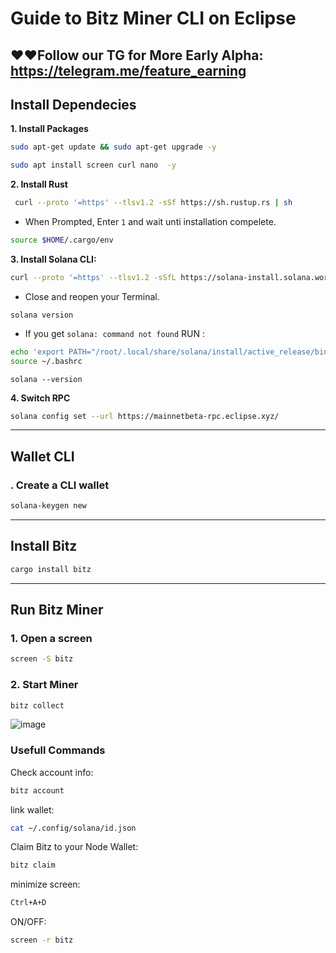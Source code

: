 # Guide to Bitz Miner CLI on Eclipse

**❤️❤️Follow our TG for More Early Alpha: https://telegram.me/feature_earning**
---

## Install Dependecies
**1. Install Packages**
```bash
sudo apt-get update && sudo apt-get upgrade -y

sudo apt install screen curl nano  -y
```
**2. Install Rust**
```bash
 curl --proto '=https' --tlsv1.2 -sSf https://sh.rustup.rs | sh
```
* When Prompted, Enter `1` and wait unti installation compelete.
```bash
source $HOME/.cargo/env
```
**3. Install Solana CLI:**
```bash
curl --proto '=https' --tlsv1.2 -sSfL https://solana-install.solana.workers.dev | bash
```
* Close and reopen your Terminal.
```
solana version
```
* If you get `solana: command not found` RUN :
```bash
echo 'export PATH="/root/.local/share/solana/install/active_release/bin:$PATH"' >> ~/.bashrc
source ~/.bashrc
```
```
solana --version
```

**4. Switch RPC**
```bash
solana config set --url https://mainnetbeta-rpc.eclipse.xyz/
```

---

## Wallet CLI
### . Create a CLI wallet
```bash
solana-keygen new
```
---

## Install Bitz
```bash
cargo install bitz
```

---

## Run Bitz Miner
### 1. Open a screen

```bash
screen -S bitz
```

### 2. Start Miner
```bash
bitz collect
```

![image](https://github.com/user-attachments/assets/7c526a4b-07da-4ad5-889f-17674761b5e7)


### Usefull Commands

Check account info:
```bash
bitz account
```

link wallet:

```bash
cat ~/.config/solana/id.json
```

Claim Bitz to your Node Wallet:
```bash
bitz claim
```
minimize screen:
  ```bash
  Ctrl+A+D
  ```
ON/OFF: 
```bash
screen -r bitz
 ```
